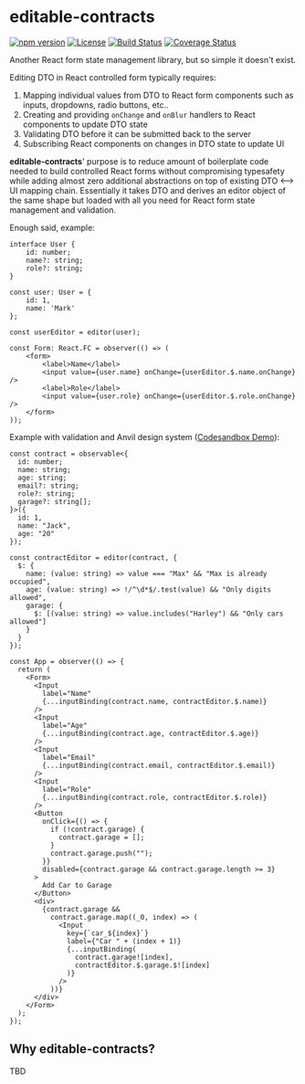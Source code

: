 # editable-contracts
[![npm version](https://badge.fury.io/js/editable-contracts.svg)](https://badge.fury.io/js/editable-contracts)
[![License](https://img.shields.io/badge/License-Apache%202.0-blue.svg)](https://opensource.org/licenses/Apache-2.0) [![Build Status](https://travis-ci.org/servicetitan/editable-contracts.svg?branch=master)](https://travis-ci.org/servicetitan/editable-contracts) [![Coverage Status](https://coveralls.io/repos/github/servicetitan/editable-contracts/badge.svg?branch=master)](https://coveralls.io/github/servicetitan/editable-contracts?branch=master)

Another React form state management library, but so simple it doesn't exist.

Editing DTO in React controlled form typically requires:
1) Mapping individual values from DTO to React form components such as inputs, dropdowns, radio buttons, etc..
2) Creating and providing `onChange` and `onBlur` handlers to React components to update DTO state
3) Validating DTO before it can be submitted back to the server
4) Subscribing React components on changes in DTO state to update UI

**editable-contracts**' purpose is to reduce amount of boilerplate code needed to build controlled React forms without compromising typesafety while adding almost zero additional abstractions on top of existing DTO <--> UI mapping chain. Essentially it takes DTO and derives an editor object of the same shape but loaded with all you need for React form state management and validation.

Enough said, example:
```TSX
interface User {
    id: number;
    name?: string;
    role?: string;
}

const user: User = {
    id: 1,
    name: 'Mark'
};

const userEditor = editor(user);

const Form: React.FC = observer(() => (
    <form>
        <label>Name</label>
        <input value={user.name} onChange={userEditor.$.name.onChange} />
        <label>Role</label>
        <input value={user.role} onChange={userEditor.$.role.onChange} />
    </form>
));
```

Example with validation and Anvil design system ([Codesandbox Demo](https://codesandbox.io/s/nice-hertz-v20wom70)):
```TSX
const contract = observable<{
  id: number;
  name: string;
  age: string;
  email?: string;
  role?: string;
  garage?: string[];
}>({
  id: 1,
  name: "Jack",
  age: "20"
});

const contractEditor = editor(contract, {
  $: {
    name: (value: string) => value === "Max" && "Max is already occupied",
    age: (value: string) => !/^\d*$/.test(value) && "Only digits allowed",
    garage: {
      $: [(value: string) => value.includes("Harley") && "Only cars allowed"]
    }
  }
});

const App = observer(() => {
  return (
    <Form>
      <Input
        label="Name"
        {...inputBinding(contract.name, contractEditor.$.name)}
      />
      <Input
        label="Age"
        {...inputBinding(contract.age, contractEditor.$.age)}
      />
      <Input
        label="Email"
        {...inputBinding(contract.email, contractEditor.$.email)}
      />
      <Input
        label="Role"
        {...inputBinding(contract.role, contractEditor.$.role)}
      />
      <Button
        onClick={() => {
          if (!contract.garage) {
            contract.garage = [];
          }
          contract.garage.push("");
        }}
        disabled={contract.garage && contract.garage.length >= 3}
      >
        Add Car to Garage
      </Button>
      <div>
        {contract.garage &&
          contract.garage.map((_0, index) => (
            <Input
              key={`car_${index}`}
              label={"Car " + (index + 1)}
              {...inputBinding(
                contract.garage![index],
                contractEditor.$.garage.$![index]
              )}
            />
          ))}
      </div>
    </Form>
  );
});
```

## Why editable-contracts?
TBD